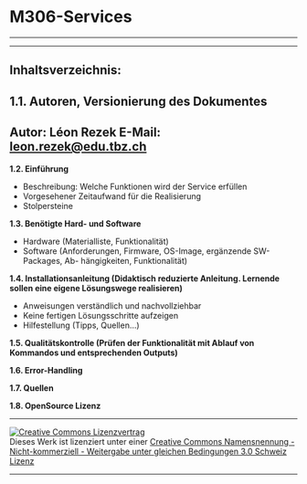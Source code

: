 # M306-Services
---
---

Inhaltsverzeichnis:
-------------------

**1.1. Autoren, Versionierung des Dokumentes**
---
Autor: Léon Rezek
E-Mail: leon.rezek@edu.tbz.ch
---
**1.2. Einführung**
   - Beschreibung: Welche Funktionen wird der Service erfüllen
   - Vorgesehener Zeitaufwand für die Realisierung
   - Stolpersteine

**1.3. Benötigte Hard- und Software**
   - Hardware (Materialliste, Funktionalität)
   - Software (Anforderungen, Firmware, OS-Image, ergänzende SW-Packages, Ab-
	hängigkeiten, Funktionalität)

**1.4. Installationsanleitung (Didaktisch reduzierte Anleitung. Lernende sollen eine
     eigene Lösungswege realisieren)**
   - Anweisungen verständlich und nachvollziehbar
   - Keine fertigen Lösungsschritte aufzeigen
   - Hilfestellung (Tipps, Quellen...)

**1.5. Qualitätskontrolle (Prüfen der Funktionalität mit Ablauf von Kommandos
	und entsprechenden Outputs)**

**1.6. Error-Handling**

**1.7. Quellen**

**1.8. OpenSource Lizenz**
- - -
<a rel="license" href="http://creativecommons.org/licenses/by-nc-sa/3.0/ch/"><img alt="Creative Commons Lizenzvertrag" style="border-width:0" src="https://i.creativecommons.org/l/by-nc-sa/3.0/ch/88x31.png" /></a><br />Dieses Werk ist lizenziert unter einer <a rel="license" href="http://creativecommons.org/licenses/by-nc-sa/3.0/ch/">Creative Commons Namensnennung - Nicht-kommerziell - Weitergabe unter gleichen Bedingungen 3.0 Schweiz Lizenz</a>

 

- - -
